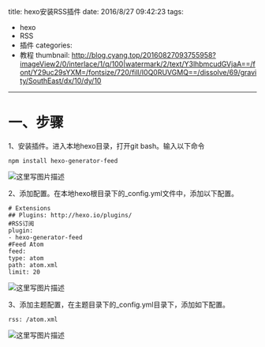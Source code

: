 title: hexo安装RSS插件
date: 2016/8/27 09:42:23
tags:
- hexo
- RSS
- 插件
categories:
- 教程
thumbnail: http://blog.cyang.top/20160827093755958?imageView2/0/interlace/1/q/100|watermark/2/text/Y3lhbmcudGVjaA==/font/Y29uc29sYXM=/fontsize/720/fill/I0Q0RUVGMQ==/dissolve/69/gravity/SouthEast/dx/10/dy/10
---

# 一、步骤

1、安装插件。进入本地hexo目录，打开git bash。输入以下命令

```
npm install hexo-generator-feed

```

![这里写图片描述](http://blog.cyang.top/20160827093755958?imageView2/0/interlace/1/q/100|watermark/2/text/Y3lhbmcudGVjaA==/font/Y29uc29sYXM=/fontsize/720/fill/I0Q0RUVGMQ==/dissolve/69/gravity/SouthEast/dx/10/dy/10)

<!-- more -->

2、添加配置。在本地hexo根目录下的_config.yml文件中，添加以下配置。

```
# Extensions
## Plugins: http://hexo.io/plugins/
#RSS订阅
plugin:
- hexo-generator-feed
#Feed Atom
feed:
type: atom
path: atom.xml
limit: 20
```
![这里写图片描述](http://blog.cyang.top/20160827093855258?imageView2/0/interlace/1/q/100|watermark/2/text/Y3lhbmcudGVjaA==/font/Y29uc29sYXM=/fontsize/720/fill/I0Q0RUVGMQ==/dissolve/69/gravity/SouthEast/dx/10/dy/10)

3、添加主题配置，在主题目录下的_config.yml目录下，添加如下配置。

```
rss: /atom.xml
```

![这里写图片描述](http://blog.cyang.top/20160827093903148?imageView2/0/interlace/1/q/100|watermark/2/text/Y3lhbmcudGVjaA==/font/Y29uc29sYXM=/fontsize/720/fill/I0Q0RUVGMQ==/dissolve/69/gravity/SouthEast/dx/10/dy/10)
